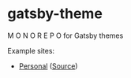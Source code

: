# gatsby-theme
M O N O R E P O for Gatsby themes

Example sites:
- [Personal](https://jbolda-gatsby-theme-personal.netlify.com/) ([Source](https://github.com/jbolda/gatsby-theme/tree/master/examples/personal))
